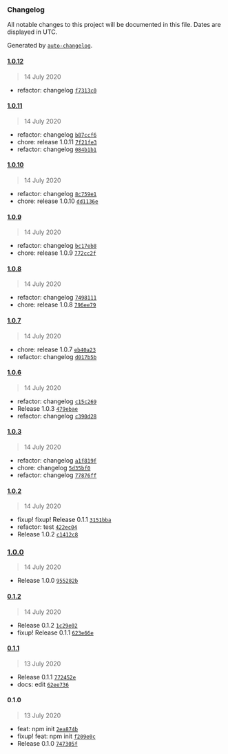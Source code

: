 ### Changelog

All notable changes to this project will be documented in this file. Dates are displayed in UTC.

Generated by [`auto-changelog`](https://github.com/CookPete/auto-changelog).

#### [1.0.12](https://github.com/cebreus/tbd-release-it/compare/1.0.11...1.0.12)

> 14 July 2020

- refactor: changelog [`f7313c0`](https://github.com/cebreus/tbd-release-it/commit/f7313c05cdad377651bb48e0e26ee6a6b25ff936)

#### [1.0.11](https://github.com/cebreus/tbd-release-it/compare/1.0.10...1.0.11)

> 14 July 2020

- refactor: changelog [`b87ccf6`](https://github.com/cebreus/tbd-release-it/commit/b87ccf6306562180c45a324bc0dadd528a62b074)
- chore: release 1.0.11 [`7f21fe3`](https://github.com/cebreus/tbd-release-it/commit/7f21fe3147481a7105903a8912fd12c0d82ad21e)
- refactor: changelog [`084b1b1`](https://github.com/cebreus/tbd-release-it/commit/084b1b1772598877ec25c8ef66bcf3c012894344)

#### [1.0.10](https://github.com/cebreus/tbd-release-it/compare/1.0.9...1.0.10)

> 14 July 2020

- refactor: changelog [`8c759e1`](https://github.com/cebreus/tbd-release-it/commit/8c759e13a1d2bfa6162eb6beb8aab9c9a649e7a8)
- chore: release 1.0.10 [`dd1136e`](https://github.com/cebreus/tbd-release-it/commit/dd1136e22e159bc5e75c4eecb218f00f326bf3bc)

#### [1.0.9](https://github.com/cebreus/tbd-release-it/compare/1.0.8...1.0.9)

> 14 July 2020

- refactor: changelog [`bc17eb8`](https://github.com/cebreus/tbd-release-it/commit/bc17eb84a1ed3fcb3c1b759b40703c979c8dbd3b)
- chore: release 1.0.9 [`772cc2f`](https://github.com/cebreus/tbd-release-it/commit/772cc2f794f8e6de1ec61fba2e6c3cbfea742326)

#### [1.0.8](https://github.com/cebreus/tbd-release-it/compare/1.0.7...1.0.8)

> 14 July 2020

- refactor: changelog [`7498111`](https://github.com/cebreus/tbd-release-it/commit/7498111412f0e31cbf28fb63132d12b2a3954b59)
- chore: release 1.0.8 [`796ee79`](https://github.com/cebreus/tbd-release-it/commit/796ee79b0eaa1c80a44ee6a3f31e036753fac187)

#### [1.0.7](https://github.com/cebreus/tbd-release-it/compare/1.0.6...1.0.7)

> 14 July 2020

- chore: release 1.0.7 [`eb40a23`](https://github.com/cebreus/tbd-release-it/commit/eb40a23c1dbef47ae142ab1757667241ab2cbb6a)
- refactor: changelog [`d017b5b`](https://github.com/cebreus/tbd-release-it/commit/d017b5bd107259a05874ba65d4a93ab099f018b8)

#### [1.0.6](https://github.com/cebreus/tbd-release-it/compare/1.0.3...1.0.6)

> 14 July 2020

- refactor: changelog [`c15c269`](https://github.com/cebreus/tbd-release-it/commit/c15c269be0485047d7dd664c4d7969a741bf034c)
- Release 1.0.3 [`479ebae`](https://github.com/cebreus/tbd-release-it/commit/479ebae52f0d15c9e31c3c090e7f00d06027dda1)
- refactor: changelog [`c390d28`](https://github.com/cebreus/tbd-release-it/commit/c390d28cab941a9ae9617180eb231a1b80b20614)

#### [1.0.3](https://github.com/cebreus/tbd-release-it/compare/1.0.2...1.0.3)

> 14 July 2020

- refactor: changelog [`a1f819f`](https://github.com/cebreus/tbd-release-it/commit/a1f819f3959748c84a363a1a910e76a17e3153b8)
- chore: changelog [`5d35bf0`](https://github.com/cebreus/tbd-release-it/commit/5d35bf0a0191a879e32dbe94690ebb8afd814ad2)
- refactor: changelog [`77876ff`](https://github.com/cebreus/tbd-release-it/commit/77876ff52fe7057286d09042e926e559dd4b06ff)

#### [1.0.2](https://github.com/cebreus/tbd-release-it/compare/1.0.0...1.0.2)

> 14 July 2020

- fixup! fixup! Release 0.1.1 [`3151bba`](https://github.com/cebreus/tbd-release-it/commit/3151bba0d965d3b3c5ecabbbffb8e68960857379)
- refactor: test [`422ec04`](https://github.com/cebreus/tbd-release-it/commit/422ec04feb03038992061da90a51017533456c4e)
- Release 1.0.2 [`c1412c8`](https://github.com/cebreus/tbd-release-it/commit/c1412c8eb9dc3c6cdd28dde2bcb5e9a60d16dc2e)

### [1.0.0](https://github.com/cebreus/tbd-release-it/compare/0.1.2...1.0.0)

> 14 July 2020

- Release 1.0.0 [`955282b`](https://github.com/cebreus/tbd-release-it/commit/955282bedd7dee2629d75406b82e3c0ad2587e3d)

#### [0.1.2](https://github.com/cebreus/tbd-release-it/compare/0.1.1...0.1.2)

> 14 July 2020

- Release 0.1.2 [`1c29e02`](https://github.com/cebreus/tbd-release-it/commit/1c29e02e622d6bcbd2dd8e4acc0bdbef59d82028)
- fixup! Release 0.1.1 [`623e66e`](https://github.com/cebreus/tbd-release-it/commit/623e66e7edb37f67d67d63d8271d5e15fbbc3251)

#### [0.1.1](https://github.com/cebreus/tbd-release-it/compare/0.1.0...0.1.1)

> 13 July 2020

- Release 0.1.1 [`772452e`](https://github.com/cebreus/tbd-release-it/commit/772452e2a5924741e6c2232cc0353e67424db51a)
- docs: edit [`62ee736`](https://github.com/cebreus/tbd-release-it/commit/62ee73665a64916d319a684f338f28dae1195ce2)

#### 0.1.0

> 13 July 2020

- feat: npm init [`2ea874b`](https://github.com/cebreus/tbd-release-it/commit/2ea874b8257cc30698ce9ef542bdf9dd6bb30a10)
- fixup! feat: npm init [`f209e0c`](https://github.com/cebreus/tbd-release-it/commit/f209e0c1a971e9dbc6987b022fafb8c1c4965668)
- Release 0.1.0 [`747305f`](https://github.com/cebreus/tbd-release-it/commit/747305f981941ad41f059a2c233381406d720e92)

